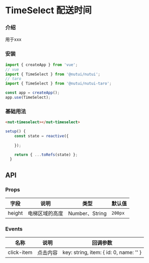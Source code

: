 # TimeSelect 配送时间

### 介绍

用于xxx

### 安装

``` javascript
import { createApp } from 'vue';
// vue
import { TimeSelect } from '@nutui/nutui';
// taro
import { TimeSelect } from '@nutui/nutui-taro';

const app = createApp();
app.use(TimeSelect);
```

### 基础用法

``` html
<nut-timeselect></nut-timeselect>
```
``` javascript
setup() {
    const state = reactive({
      
    });

    return { ...toRefs(state) };
  }
```

## API

### Props

| 字段                   | 说明                                                             | 类型    | 默认值 |
|------------------------|----------------------------------------------------------------|---------|------|
| height                 | 电梯区域的高度                                                    | Number、String  | `200px`


### Events

| 名称  | 说明     | 回调参数    |
|-------|----------|-------------|
| click-item | 点击内容 | key: string, item: { id: 0, name: '' } |


